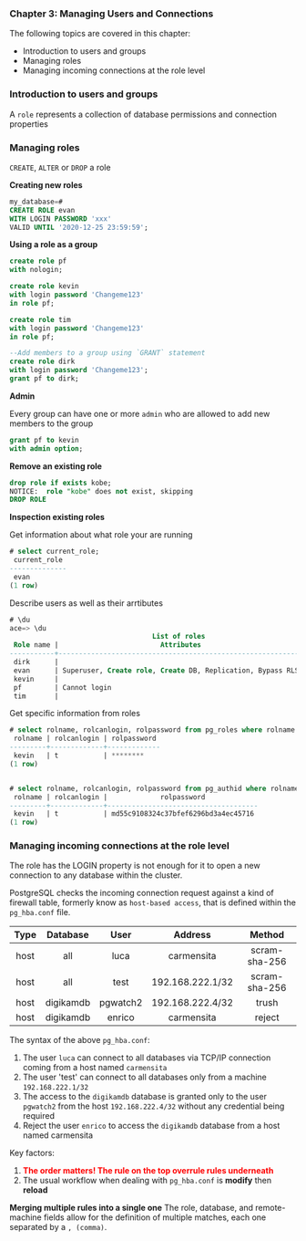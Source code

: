 ### Chapter 3: Managing Users and Connections

The following topics are covered in this chapter:
* Introduction to users and groups
* Managing roles
* Managing incoming connections at the role level



### Introduction to users and groups
A `role` represents a collection of database permissions and connection properties

### Managing roles
`CREATE`, `ALTER` or `DROP` a role

**Creating new roles** 
```sql
my_database=# 
CREATE ROLE evan
WITH LOGIN PASSWORD 'xxx'
VALID UNTIL '2020-12-25 23:59:59';
```

**Using a role as a group**
```sql
create role pf
with nologin;

create role kevin
with login password 'Changeme123'
in role pf;

create role tim
with login password 'Changeme123'
in role pf;

--Add members to a group using `GRANT` statement
create role dirk
with login password 'Changeme123';
grant pf to dirk;
```

**Admin**

Every group can have one or more `admin` who are allowed to add new members to the group

```sql
grant pf to kevin
with admin option;
```

**Remove an existing role**
```sql
drop role if exists kobe;
NOTICE:  role "kobe" does not exist, skipping
DROP ROLE
```
**Inspection existing roles**

Get information about what role your are running
```sql
# select current_role;
 current_role 
--------------
 evan
(1 row)
```

Describe users as well as their arrtibutes
```sql
# \du
ace=> \du
                                   List of roles
 Role name |                         Attributes                         | Member of 
-----------+------------------------------------------------------------+-----------
 dirk      |                                                            | {pf}
 evan      | Superuser, Create role, Create DB, Replication, Bypass RLS | {}
 kevin     |                                                            | {pf}
 pf        | Cannot login                                               | {}
 tim       |                                                            | {pf}
```

Get specific information from roles
```sql 
# select rolname, rolcanlogin, rolpassword from pg_roles where rolname = 'kevin';
 rolname | rolcanlogin | rolpassword 
---------+-------------+-------------
 kevin   | t           | ********
(1 row)


# select rolname, rolcanlogin, rolpassword from pg_authid where rolname = 'kevin';
 rolname | rolcanlogin |             rolpassword             
---------+-------------+-------------------------------------
 kevin   | t           | md55c9108324c37bfef6296bd3a4ec45716
(1 row)

```


### Managing incoming connections at the role level
The role has the LOGIN property is not enough for it to open a new connection to any database within the cluster. 

PostgreSQL checks the incoming connection request against a kind of firewall table, formerly know as `host-based access`, that is defined within the `pg_hba.conf` file.

| Type        | Database | User | Address | Method |
| :---------: |:---------:|:---:|:-------:|:------:|
| host     | all | luca |carmensita | scram-sha-256|
| host     | all | test |192.168.222.1/32 | scram-sha-256
| host     | digikamdb | pgwatch2 |192.168.222.4/32 | trush
| host     | digikamdb | enrico |carmensita | reject


The syntax of the above `pg_hba.conf`:
1. The user `luca` can connect to all databases via TCP/IP connection coming from a host named `carmensita`
2. The user 'test' can connect to all databases only from a machine `192.168.222.1/32`
3. The access to the `digikamdb` database is granted only to the user `pgwatch2` from the host `192.168.222.4/32` without any credential being required
4. Reject the user `enrico` to access the `digikamdb` database from a host named carmensita


Key factors:
1. **<font color = red>The order matters! The rule on the top overrule rules underneath** </font>
2. The usual workflow when dealing with `pg_hba.conf` is **modify** then **reload**

**Merging multiple rules into a single one**
The role, database, and remote-machine fields allow for the definition of multiple matches, each one separated by a `, (comma)`.
